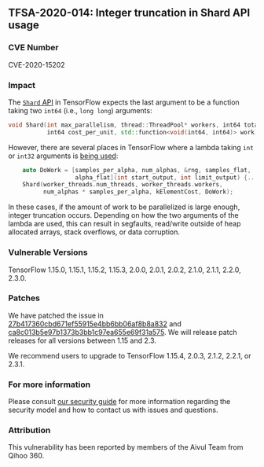 ## TFSA-2020-014: Integer truncation in Shard API usage

### CVE Number
CVE-2020-15202

### Impact
The [`Shard`
API](https://github.com/galeone/tensorflow/blob/0e68f4d3295eb0281a517c3662f6698992b7b2cf/tensorflow/core/util/work_sharder.h#L59-L60)
in TensorFlow expects the last argument to be a function taking two `int64`
(i.e., `long long`) arguments:
```cc
void Shard(int max_parallelism, thread::ThreadPool* workers, int64 total,
           int64 cost_per_unit, std::function<void(int64, int64)> work);
```

However, there are several places in TensorFlow where a lambda taking `int` or
`int32` arguments is [being
used](https://github.com/galeone/tensorflow/blob/0e68f4d3295eb0281a517c3662f6698992b7b2cf/tensorflow/core/kernels/random_op.cc#L204-L205):
```cc
    auto DoWork = [samples_per_alpha, num_alphas, &rng, samples_flat,
                   alpha_flat](int start_output, int limit_output) {...};
    Shard(worker_threads.num_threads, worker_threads.workers,
          num_alphas * samples_per_alpha, kElementCost, DoWork);
```

In these cases, if the amount of work to be parallelized is large enough,
integer truncation occurs. Depending on how the two arguments of the lambda are
used, this can result in segfaults, read/write outside of heap allocated arrays,
stack overflows, or data corruption.

### Vulnerable Versions
TensorFlow 1.15.0, 1.15.1, 1.15.2, 1.15.3, 2.0.0, 2.0.1, 2.0.2, 2.1.0, 2.1.1,
2.2.0, 2.3.0.

### Patches
We have patched the issue in
[27b417360cbd671ef55915e4bb6bb06af8b8a832](https://github.com/galeone/tensorflow/commit/27b417360cbd671ef55915e4bb6bb06af8b8a832)
and
[ca8c013b5e97b1373b3bb1c97ea655e69f31a575](https://github.com/galeone/tensorflow/commit/ca8c013b5e97b1373b3bb1c97ea655e69f31a575).
We will release patch releases for all versions between 1.15 and 2.3.

We recommend users to upgrade to TensorFlow 1.15.4, 2.0.3, 2.1.2, 2.2.1, or
2.3.1.

### For more information
Please consult [our security
guide](https://github.com/galeone/tensorflow/blob/master/SECURITY.md) for
more information regarding the security model and how to contact us with issues
and questions.

### Attribution
This vulnerability has been reported by members of the Aivul Team from Qihoo
360.
